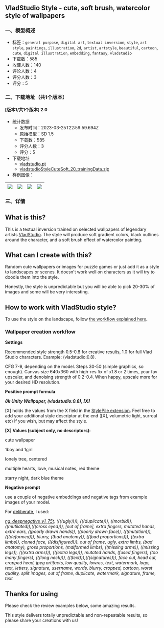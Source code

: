 ## VladStudio Style - cute, soft brush, watercolor style of wallpapers
### 一、模型概述

- 标签：`general purpose`, `digital art`, `textual inversion`, `style`, `art style`, `paintings`, `illustration`, `2d`, `artist`, `artstyle`, `beautiful`, `cartoon`, `cute`, `digital illustration`, `embedding`, `fantasy`, `vladstudio`
- 下载数：585
- 收藏人数：140
- 评论人数：4
- 评分人数：3
- 评分：5

### 二、下载地址（共1个版本）

#### [版本1/共1个版本] 2.0

- 统计数据
  - 发布时间：2023-03-25T22:59:59.694Z
  - 原始模型：SD 1.5
  - 下载数：585
  - 评分人数：3
  - 评分：5
- 下载地址
  - [vladstudio.pt](https://civitai.com/api/download/models/27806)
  - [vladstudioStyleCuteSoft_20_trainingData.zip](https://civitai.com/api/download/models/27806?type=Training%20Data)
- 样例图像：

| <img src="https://image.civitai.com/xG1nkqKTMzGDvpLrqFT7WA/d6d82225-f900-4e85-0c49-18c6cde68400/width=450/312204.jpeg" /> | <img src="https://image.civitai.com/xG1nkqKTMzGDvpLrqFT7WA/5da4cb22-6330-4a22-841c-dafea7b75700/width=450/312196.jpeg" /> | <img src="https://image.civitai.com/xG1nkqKTMzGDvpLrqFT7WA/b4359ad2-375c-44bd-dfb8-a6c3ac509b00/width=450/312206.jpeg" /> | <img src="https://image.civitai.com/xG1nkqKTMzGDvpLrqFT7WA/184407ef-017f-4dcb-6811-26fcb1d83b00/width=450/312205.jpeg" /> |
| ---- | ---- | ---- | ---- |


### 三、详情
<h2>What is this?</h2><p>This is a textual inversion trained on selected wallpapers of legendary artists <a target="_blank" rel="ugc" href="https://vlad.studio/home/">VladStudio</a>. The style will produce soft gradient colors, black outlines around the character, and a soft brush effect of watercolor painting.</p><h2>What can I create with this?</h2><p>Random cute wallpapers or images for puzzle games or just add it as a style to landscapes or scenes. It doesn't work well on characters as it will try to doodle them into the style.</p><p>Honestly, the style is unpredictable but you will be able to pick 20-30% of images and some will be very interesting.</p><h2>How to work with VladStudio style?</h2><p>To use the style on the landscape, follow <a target="_blank" rel="ugc" href="https://civitai.com/models/18424/style-of-hopa-games-landscapes-and-scenery-concept-art-in-style-of-video-games-hoppagames">the workflow explained here</a>.</p><h3>Wallpaper creation workflow</h3><p><strong>Settings</strong></p><p>Recommended style strength 0.5-0.8 for creative results, 1.0 for full Vlad Studio characters. Example: (vladstudio:0.8).</p><p>CFG 7-9, depending on the model. Steps 30-50 (simple graphics, so enough). Canvas size 640x360 with high-res fix of x1.8 or 2 times, your fav upscaler, and denoising strength of 0.2-0.4. When happy, upscale more for your desired HD resolution.</p><p><strong>Positive prompt formula</strong></p><p><strong><em>8k Unity Wallpaper, (vladstudio:0.8), [X]</em></strong></p><p>[X] holds the values from the X field in the <a target="_blank" rel="ugc" href="https://github.com/some9000/StylePile">StylePile extension</a>. Feel free to add your additional style descriptor at the end ([X], volumetric light, surreal etc) if you wish, but may affect the style.</p><p><strong>[X] Values (subject only, no descriptors):</strong></p><p>cute wallpaper</p><p>1boy and 1girl</p><p>lonely tree, centered</p><p>multiple hearts, love, musical notes, red theme</p><p>starry night, dark blue theme</p><p><strong>Negative prompt</strong></p><p>use a couple of negative embeddings and negative tags from example images of your model.</p><p>For <a target="_blank" rel="ugc" href="https://civitai.com/models/4823/deliberate">deliberate</a>, I used:</p><p><a target="_blank" rel="ugc" href="https://civitai.com/models/4629/deep-negative-v1x"><em>ng_deepnegative_v1_75t</em></a><em>, ((((ugly)))), (((duplicate))), ((morbid)), ((mutilated)),(((cross eyed))), [out of frame], extra fingers, mutated hands, extra ears, ((poorly drawn hands)), ((poorly drawn face)), (((mutation))), (((deformed))), blurry, ((bad anatomy)), (((bad proportions))), ((extra limbs)), cloned face, (((disfigured))). out of frame, ugly, extra limbs, (bad anatomy), gross proportions, (malformed limbs), ((missing arms)), ((missing legs)), (((extra arms))), (((extra legs))), mutated hands, (fused fingers), (too many fingers), (((long neck))), (((text))),(((signatures))), face cut, head cut, cropped head, jpeg artifacts, low quality, lowres, text, watermark, logo, text, letters, signature, username, words, blurry, cropped, cartoon, worst quality, split images, out of frame, duplicate, watermark, signature, frame, text</em></p><h2>Thanks for using</h2><p>Please check the review examples below, some amazing results.</p><p>This style delivers totally unpredictable and non-repeatable results, so please share your creations with us!</p>